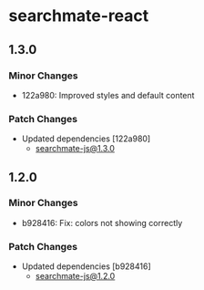 # searchmate-react

## 1.3.0

### Minor Changes

- 122a980: Improved styles and default content

### Patch Changes

- Updated dependencies [122a980]
  - searchmate-js@1.3.0

## 1.2.0

### Minor Changes

- b928416: Fix: colors not showing correctly

### Patch Changes

- Updated dependencies [b928416]
  - searchmate-js@1.2.0
